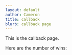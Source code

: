 ```yaml
---
layout: default
author: Cameron
title: callback
blurb: callback page
---
```

This is the callback page.

Here are the number of wins:
<div id="wins"></div>


<script>
console.log("The page has been called.");
let url = "http://3.222.19.178/score/increasewins";
let ajaxRequest = new XMLHttpRequest();

ajaxRequest.onreadystatechange = function() {
    if (this.readyState == 4 && this.status == 200) {
		console.log(this.responseText);
        let score = JSON.parse(this.responseText);
        document.getElementById("wins").innerHTML = score.wins;
    }
};
ajaxRequest.open("GET", url, true);
ajaxRequest.send();

</script>
